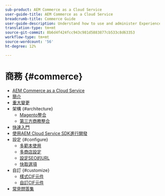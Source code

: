 ```yaml
---
sub-product: AEM Commerce as a Cloud Service
user-guide-title: AEM Commerce as a Cloud Service
breadcrumb-title: Commerce Guide
user-guide-description: Understand how to use and administer Experience Manager Commerce as a Cloud Service.
translation-type: tm+mt
source-git-commit: 8b6d4f424fcc943c981d5883877cb533c8d63353
workflow-type: tm+mt
source-wordcount: '56'
ht-degree: 12%

---
```



# 商務 {#commerce}

+ [AEM Commerce as a Cloud Service](/help/commerce-cloud/home.md)
+ [簡介](overview.md)
+ [重大變更](changes.md)
+ 架構 {#architecture}
   + [Magento整合](architecture/magento.md)
   + [第三方商務整合](architecture/third-party.md)
+ [快速入門](getting-started.md)
+ [使用AEM Cloud Service SDK進行開發](develop.md)
+ 設定 {#configure}
   + [多範本使用](configuring/multi-template-usage.md)
   + [多商店設定](configuring/multi-store-setup.md)
   + [設定SEO的URL](configuring/advanced-url-configuration.md)
   + [快取選項](configuring/caching.md)
+ 自訂 {#customize}
   + [樣式CIF元件](customizing/style-cif-component.md)
   + [自訂CIF元件](customizing/customize-cif-components.md)
+ [常見問答集](faq.md)
